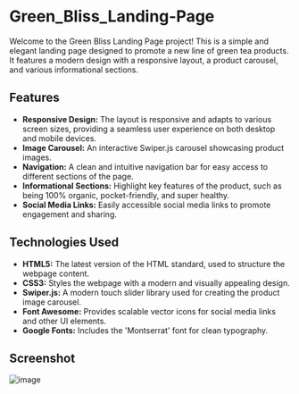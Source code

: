# Green_Bliss_Landing-Page
Welcome to the Green Bliss Landing Page project! This is a simple and elegant landing page designed to promote a new line of green tea products. It features a modern design with a responsive layout, a product carousel, and various informational sections.


## Features
- **Responsive Design:** The layout is responsive and adapts to various screen sizes, providing a seamless user experience on both desktop and mobile devices.
- **Image Carousel:** An interactive Swiper.js carousel showcasing product images.
- **Navigation:** A clean and intuitive navigation bar for easy access to different sections of the page.
- **Informational Sections:** Highlight key features of the product, such as being 100% organic, pocket-friendly, and super healthy.
- **Social Media Links:** Easily accessible social media links to promote engagement and sharing.


## Technologies Used
- **HTML5:** The latest version of the HTML standard, used to structure the webpage content.
- **CSS3:** Styles the webpage with a modern and visually appealing design.
- **Swiper.js:** A modern touch slider library used for creating the product image carousel.
- **Font Awesome:** Provides scalable vector icons for social media links and other UI elements.
- **Google Fonts:** Includes the 'Montserrat' font for clean typography.


## Screenshot
![image](https://github.com/user-attachments/assets/81749ccd-d5fa-4eb7-aaaa-5eac26cb4313)
